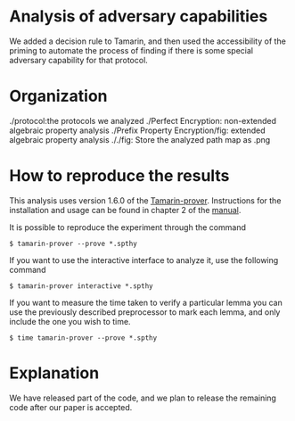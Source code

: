 # Analysis of adversary capabilities
We added a decision rule to Tamarin, and then used the accessibility of the priming to automate the process of finding if there is some special adversary capability for that protocol.


# Organization
./protocol:the protocols we analyzed
./Perfect Encryption: non-extended algebraic property analysis
./Prefix Property Encryption/fig: extended algebraic property analysis
././fig: Store the analyzed path map as .png

# How to reproduce the results
This analysis uses version 1.6.0 of the [Tamarin-prover](https://github.com/tamarin-prover/tamarin-prover). Instructions for the installation and usage can be found in chapter 2 of the [manual](https://tamarin-prover.github.io/manual/book/002_installation.html).

It is possible to reproduce the experiment through the command
```
$ tamarin-prover --prove *.spthy
```

If you want to use the interactive interface to analyze it, use the following command
```
$ tamarin-prover interactive *.spthy
```

If you want to measure the time taken to verify a particular lemma you can use the previously
described preprocessor to mark each lemma, and only include the one you wish to time.
```
$ time tamarin-prover --prove *.spthy 
```

# Explanation
We have released part of the code, and we plan to release the remaining code after our paper is accepted.
